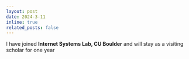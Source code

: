 ```yaml
---
layout: post
date: 2024-3-11
inline: true
related_posts: false
---
```


I have joined **Internet Systems Lab, CU Boulder** and will stay as a visiting scholar for one year